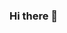 ### Hi there 👋

<!--
**pranit2001/pranit2001** is a ✨ _special_ ✨ repository because its `README.md` (this file) appears on your GitHub profile.
Here are some ideas to get you started:
- 🔭 I’m currently working on ...computer science basics and ui ux design
- 🌱 I’m currently learning ...c++ language and ui ux basics 
- 👯 I’m looking to collaborate on ...microsoft student learn ambassador 
- 🤔 I’m looking for help with ... data structers and algorithms
- 💬 Ask me about ...anything 
- 📫 How to reach me: ...[instagram](@https://www.instagram.com/invites/contact/?i=1w1mrxa2qwg0u&utm_content=546kjku)
- 😄 Pronouns: ...he/him
- ⚡ Fun fact: ...i do good comeady  
-->
